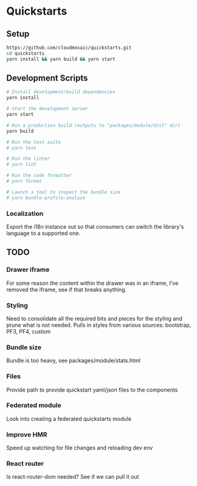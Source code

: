 # Quickstarts

## Setup

```bash
https://github.com/cloudmosaic/quickstarts.git
cd quickstarts
yarn install && yarn build && yarn start
```

## Development Scripts
```sh
# Install development/build dependencies
yarn install

# Start the development server
yarn start

# Run a production build (outputs to "packages/module/dist" dir)
yarn build

# Run the test suite
# yarn test

# Run the linter
# yarn lint

# Run the code formatter
# yarn format

# Launch a tool to inspect the bundle size
# yarn bundle-profile:analyze
```

### Localization
Export the i18n instance out so that consumers can switch the library's language to a supported one.

## TODO
### Drawer iframe
For some reason the content within the drawer was in an iframe, I've removed the iframe, see if that breaks anything.
### Styling
Need to consolidate all the required bits and pieces for the styling and prune what is not needed. Pulls in styles from various sources: bootstrap, PF3, PF4, custom
### Bundle size
Bundle is too heavy, see packages/module/stats.html
### Files
Provide path to provide quickstart yaml/json files to the components
### Federated module
Look into creating a federated quickstarts module
### Improve HMR
Speed up watching for file changes and reloading dev env
### React router
Is react-router-dom needed? See if we can pull it out